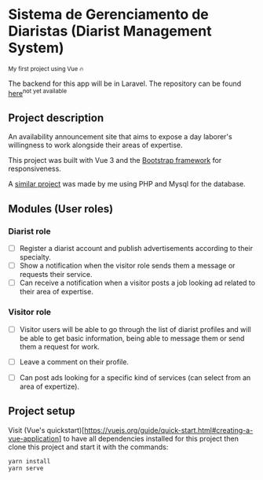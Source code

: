 # Sistema de Gerenciamento de Diaristas (Diarist Management System)

<sub>My first project using Vue :fire:</sub>

The backend for this app will be in Laravel. The repository can be found [here](https://github.com/reizen-desu/Gestao-de-Diaristas-Backend/)<sup>not yet available</sup>

## Project description

An availability announcement site that aims to expose a day laborer's willingness to work alongside their areas of expertise.

This project was built with Vue 3 and the [Bootstrap framework](https://getbootstrap.com/docs/5.2/getting-started/introduction/) for responsiveness.

A [similar project](https://github.com/reizen-desu/sgd) was made by me using PHP and Mysql for the database.

## Modules (User roles)

### Diarist role

- [ ] Register a diarist account and publish advertisements according to their specialty.
- [ ] Show a notification when the visitor role sends them a message or requests their service.
- [ ] Can receive a notification when a visitor posts a job looking ad related to their area of expertise.

### Visitor role

- [ ] Visitor users will be able to go through the list of diarist profiles and will be able to get basic information, being able to message them or send them a request for work.
- [ ] Leave a comment on their profile.
- [ ] Can post ads looking for a specific kind of services (can select from an area of expertize).



## Project setup

Visit (Vue's quickstart)[https://vuejs.org/guide/quick-start.html#creating-a-vue-application] to have all dependencies installed for this project then clone this project and start it with the commands:

```
yarn install
yarn serve
```
 
